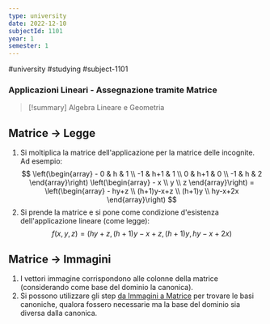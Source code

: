 ```yaml
---
type: university
date: 2022-12-10
subjectId: 1101
year: 1
semester: 1
---
```

#university #studying #subject-1101
### Applicazioni Lineari - Assegnazione tramite Matrice
> [!summary] Algebra Lineare e Geometria


## Matrice $\to$ Legge
1. Si moltiplica la matrice dell'applicazione per la matrice delle incognite. Ad esempio:
$$
\left(\begin{array} -
0 & h & 1 \\ -1 & h+1 & 1 \\ 0 & h+1 & 0 \\ -1 & h & 2
\end{array}\right)
\left(\begin{array} -
x \\ y \\ z
\end{array}\right) =
\left(\begin{array} -
hy+z \\ (h+1)y-x+z \\ (h+1)y \\ hy-x+2x
\end{array}\right)
$$
2. Si prende la matrice e si pone come condizione d'esistenza dell'applicazione lineare (come legge):
$$
f(x,y,z)=(hy+z,(h+1)y-x+z,(h+1)y,hy-x+2x)
$$
## Matrice $\to$ Immagini
1. I vettori immagine corrispondono alle colonne della matrice (considerando come base del dominio la canonica).
2. Si possono utilizzare gli step [da Immagini a Matrice](<immagini#Immagini $ to$ Matrice>) per trovare le basi canoniche, qualora fossero necessarie ma la base del dominio sia diversa dalla canonica.
